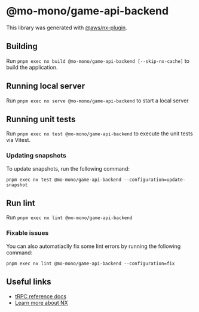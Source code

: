 # @mo-mono/game-api-backend

This library was generated with [@aws/nx-plugin](https://github.com/awslabs/nx-plugin-for-aws/).

## Building

Run `pnpm exec nx build @mo-mono/game-api-backend [--skip-nx-cache]` to build the application.

## Running local server

Run `pnpm exec nx serve @mo-mono/game-api-backend` to start a local server

## Running unit tests

Run `pnpm exec nx test @mo-mono/game-api-backend` to execute the unit tests via Vitest.

### Updating snapshots

To update snapshots, run the following command:

`pnpm exec nx test @mo-mono/game-api-backend --configuration=update-snapshot`

## Run lint

Run `pnpm exec nx lint @mo-mono/game-api-backend`

### Fixable issues

You can also automatiaclly fix some lint errors by running the following command:

`pnpm exec nx lint @mo-mono/game-api-backend --configuration=fix`

## Useful links

- [tRPC reference docs](https://trpc.io/docs/)
- [Learn more about NX](https://nx.dev/getting-started/intro)
